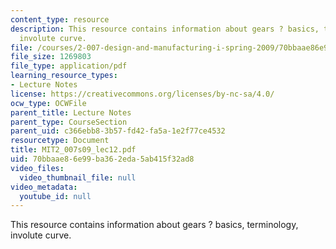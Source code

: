 ```yaml
---
content_type: resource
description: This resource contains information about gears ? basics, terminology,
  involute curve.
file: /courses/2-007-design-and-manufacturing-i-spring-2009/70bbaae86e99ba362eda5ab415f32ad8_MIT2_007s09_lec12.pdf
file_size: 1269803
file_type: application/pdf
learning_resource_types:
- Lecture Notes
license: https://creativecommons.org/licenses/by-nc-sa/4.0/
ocw_type: OCWFile
parent_title: Lecture Notes
parent_type: CourseSection
parent_uid: c366ebb8-3b57-fd42-fa5a-1e2f77ce4532
resourcetype: Document
title: MIT2_007s09_lec12.pdf
uid: 70bbaae8-6e99-ba36-2eda-5ab415f32ad8
video_files:
  video_thumbnail_file: null
video_metadata:
  youtube_id: null
---
```

This resource contains information about gears ? basics, terminology, involute curve.